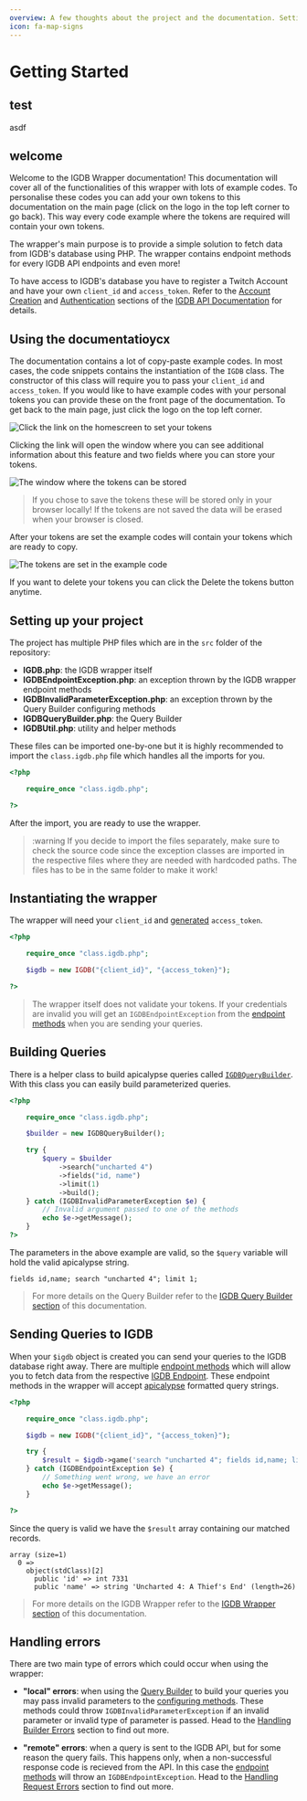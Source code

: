 ```yaml
---
overview: A few thoughts about the project and the documentation. Setting up your project.
icon: fa-map-signs
---
```


# Getting Started

## test
asdf

## welcome

Welcome to the IGDB Wrapper documentation! This documentation will cover all of the functionalities of this wrapper with lots of example codes. To personalise these codes you can add your own tokens to this documentation on the main page (click on the logo in the top left corner to go back). This way every code example where the tokens are required will contain your own tokens.

The wrapper's main purpose is to provide a simple solution to fetch data from IGDB's database using PHP. The wrapper contains endpoint methods for every IGDB API endpoints and even more!

To have access to IGDB's database you have to register a Twitch Account and have your own `client_id` and `access_token`. Refer to the [Account Creation](https://api-docs.igdb.com/#account-creation) and [Authentication](https://api-docs.igdb.com/#authentication) sections of the [IGDB API Documentation](https://api-docs.igdb.com/) for details.

## Using the documentatioycx

The documentation contains a lot of copy-paste example codes. In most cases, the code snippets contains the instantiation of the `IGDB` class. The constructor of this class will require you to pass your `client_id` and `access_token`. If you would like to have example codes with your personal tokens you can provide these on the front page of the documentation. To get back to the main page, just click the logo on the top left corner.

![Click the link on the homescreen to set your tokens](images/set-token-link.png)

Clicking the link will open the window where you can see additional information about this feature and two fields where you can store your tokens.

![The window where the tokens can be stored](images/set-token-dialog.png)

> If you chose to save the tokens these will be stored only in your browser locally! If the tokens are not saved the data will be erased when your browser is closed.

After your tokens are set the example codes will contain your tokens which are ready to copy.

![The tokens are set in the example code](images/example-code-with-token.png)

If you want to delete your tokens you can click the Delete the tokens button anytime.

## Setting up your project

The project has multiple PHP files which are in the `src` folder of the repository:
 - **IGDB.php**: the IGDB wrapper itself
 - **IGDBEndpointException.php**: an exception thrown by the IGDB wrapper endpoint methods
 - **IGDBInvalidParameterException.php**: an exception thrown by the Query Builder configuring methods
 - **IGDBQueryBuilder.php**: the Query Builder
 - **IGDBUtil.php**: utility and helper methods

These files can be imported one-by-one but it is highly recommended to import the `class.igdb.php` file which handles all the imports for you.

```php
<?php

    require_once "class.igdb.php";

?>
```

After the import, you are ready to use the wrapper.

>:warning If you decide to import the files separately, make sure to check the source code since the exception classes are imported in the respective files where they are needed with hardcoded paths. The files has to be in the same folder to make it work!

## Instantiating the wrapper

The wrapper will need your `client_id` and [generated](https://api-docs.igdb.com/#authentication) `access_token`.

```php
<?php

    require_once "class.igdb.php";

    $igdb = new IGDB("{client_id}", "{access_token}");

?>
```

> The wrapper itself does not validate your tokens. If your credentials are invalid you will get an `IGDBEndpointException` from the [endpoint methods](#endpoints) when you are sending your queries.

## Building Queries

There is a helper class to build apicalypse queries called [`IGDBQueryBuilder`](#igdb-query-builder). With this class you can easily build parameterized queries.

```php
<?php

    require_once "class.igdb.php";

    $builder = new IGDBQueryBuilder();

    try {
        $query = $builder
            ->search("uncharted 4")
            ->fields("id, name")
            ->limit(1)
            ->build();
    } catch (IGDBInvalidParameterException $e) {
        // Invalid argument passed to one of the methods
        echo $e->getMessage();
    }
?>
```

The parameters in the above example are valid, so the `$query` variable will hold the valid apicalypse string.

```text
fields id,name; search "uncharted 4"; limit 1;
```

> For more details on the Query Builder refer to the [IGDB Query Builder section](#igdb-query-builder) of this documentation.

## Sending Queries to IGDB

When your `$igdb` object is created you can send your queries to the IGDB database right away. There are multiple [endpoint methods](#endpoints) which will allow you to fetch data from the respective [IGDB Endpoint](https://api-docs.igdb.com/#endpoints). These endpoint methods in the wrapper will accept [apicalypse](https://api-docs.igdb.com/#apicalypse-1) formatted query strings.

```php
<?php

    require_once "class.igdb.php";

    $igdb = new IGDB("{client_id}", "{access_token}");

    try {
        $result = $igdb->game('search "uncharted 4"; fields id,name; limit 1;');
    } catch (IGDBEndpointException $e) {
        // Something went wrong, we have an error
        echo $e->getMessage();
    }

?>
```

Since the query is valid we have the `$result` array containing our matched records.

```text
array (size=1)
  0 =>
    object(stdClass)[2]
      public 'id' => int 7331
      public 'name' => string 'Uncharted 4: A Thief's End' (length=26)
```

> For more details on the IGDB Wrapper refer to the [IGDB Wrapper section](#igdb-wrapper) of this documentation.

## Handling errors

There are two main type of errors which could occur when using the wrapper:
 - **"local" errors**: when using the [Query Builder](#igdb-query-builder) to build your queries you may pass invalid parameters to the [configuring methods](#configuring-methods). These methods could throw `IGDBInvalidParameterException` if an invalid parameter or invalid type of parameter is passed. Head to the [Handling Builder Errors](#handling-builder-errors) section to find out more.

 - **"remote" errors**: when a query is sent to the IGDB API, but for some reason the query fails. This happens only, when a non-successful response code is recieved from the API. In this case the [endpoint methods](#endpoints) will throw an `IGDBEndpointException`. Head to the [Handling Request Errors](#handling-request-errors) section to find out more.
